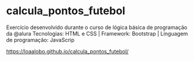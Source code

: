 # calcula_pontos_futebol
Exercício desenvolvido durante o curso de lógica básica de programação da @alura
Tecnologias: HTML e CSS | Framework: Bootstrap | Linguagem de programação: JavaScrip

https://loaalobo.github.io/calcula_pontos_futebol/
